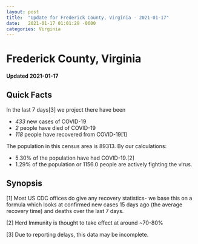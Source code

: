 ```yaml
---
layout: post
title:  "Update for Frederick County, Virginia - 2021-01-17"
date:   2021-01-17 01:01:29 -0600
categories: Virginia
---
```


# Frederick County, Virginia
#### Updated 2021-01-17

## Quick Facts

In the last 7 days[3] we project there have been
- *433* new cases of COVID-19
- *2* people have died of COVID-19
- *118* people have recovered from COVID-19[1]

The population in this census area is 89313. By our calculations:
- 5.30% of the population have had COVID-19.[2]
- 1.29% of the population or 1156.0 people are actively fighting the virus.

## Synopsis




[1] Most US CDC offices do give any recovery statistics- we base this on a formula which looks at confirmed new cases
15 days ago (the average recovery time) and deaths over the last 7 days.

[2] Herd Immunity is thought to take effect at around ~70-80%

[3] Due to reporting delays, this data may be incomplete.
 
    